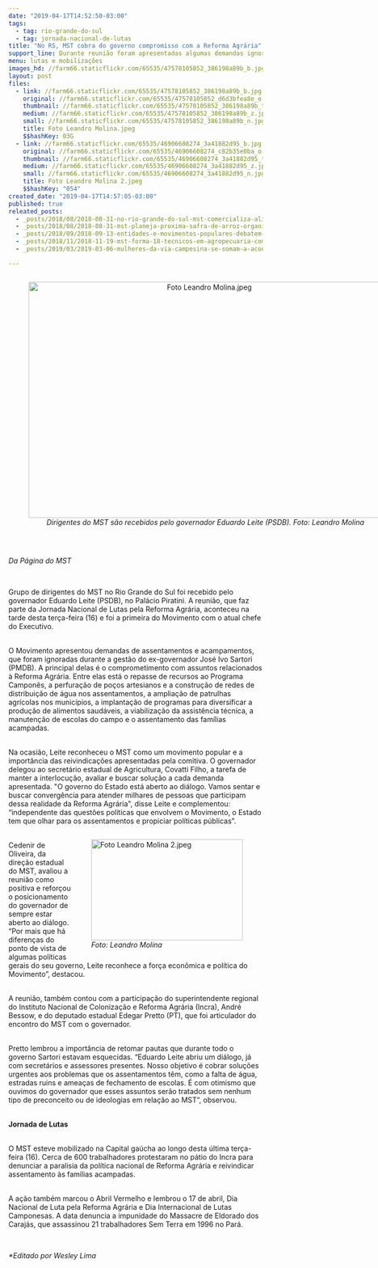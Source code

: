 ```yaml
---
date: "2019-04-17T14:52:50-03:00"
tags:
  - tag: rio-grande-do-sul
  - tag: jornada-nacional-de-lutas
title: "No RS, MST cobra do governo compromisso com a Reforma Agrária"
support_line: Durante reunião foram apresentadas algumas demandas ignoradas na gestão do ex-governador José Ivo Sartori (PMDB)
menu: lutas e mobilizações
images_hd: //farm66.staticflickr.com/65535/47578105852_386198a89b_b.jpg
layout: post
files:
  - link: //farm66.staticflickr.com/65535/47578105852_386198a89b_b.jpg
    original: //farm66.staticflickr.com/65535/47578105852_d6d3bfea8e_o.jpg
    thumbnail: //farm66.staticflickr.com/65535/47578105852_386198a89b_t.jpg
    medium: //farm66.staticflickr.com/65535/47578105852_386198a89b_z.jpg
    small: //farm66.staticflickr.com/65535/47578105852_386198a89b_n.jpg
    title: Foto Leandro Molina.jpeg
    $$hashKey: 03G
  - link: //farm66.staticflickr.com/65535/46906608274_3a41882d95_b.jpg
    original: //farm66.staticflickr.com/65535/46906608274_c82b35e0ba_o.jpg
    thumbnail: //farm66.staticflickr.com/65535/46906608274_3a41882d95_t.jpg
    medium: //farm66.staticflickr.com/65535/46906608274_3a41882d95_z.jpg
    small: //farm66.staticflickr.com/65535/46906608274_3a41882d95_n.jpg
    title: Foto Leandro Molina 2.jpeg
    $$hashKey: "054"
created_date: "2019-04-17T14:57:05-03:00"
published: true
releated_posts:
  - _posts/2018/08/2018-08-31-no-rio-grande-do-sul-mst-comercializa-alimentos-saudaveis-na-expointer.md
  - _posts/2018/08/2018-08-31-mst-planeja-proxima-safra-de-arroz-organico.md
  - _posts/2018/09/2018-09-13-entidades-e-movimentos-populares-debatem-lei-da-grilagem-no-rio-grande-do-sul.md
  - _posts/2018/11/2018-11-19-mst-forma-18-tecnicos-em-agropecuaria-com-habilitacao-em-agroecologia.md
  - _posts/2019/03/2019-03-06-mulheres-da-via-campesina-se-somam-a-acoes-para-marcar-o-8-de-marco-no-rs.md

---
```

<div style="text-align:center">
<figure class="image" style="display:inline-block"><img alt="Foto Leandro Molina.jpeg" height="467" src="//farm66.staticflickr.com/65535/47578105852_386198a89b_b.jpg" width="700" />
<figcaption><em>Dirigentes do MST s&atilde;o recebidos pelo governador Eduardo Leite (PSDB). Foto: Leandro Molina</em></figcaption>
</figure>
</div>

<p>&nbsp;</p>

<p><em>Da P&aacute;gina do MST</em></p>

<p>&nbsp;</p>

<p>Grupo de dirigentes do MST no Rio Grande do Sul foi recebido pelo governador Eduardo Leite (PSDB), no Pal&aacute;cio Piratini. A reuni&atilde;o, que faz parte da Jornada Nacional de Lutas pela Reforma Agr&aacute;ria, aconteceu na tarde desta ter&ccedil;a-feira (16) e foi a primeira do Movimento com o atual chefe do Executivo.</p>

<p><br />
O Movimento apresentou demandas de assentamentos e acampamentos, que foram ignoradas durante a gest&atilde;o do ex-governador Jos&eacute; Ivo Sartori (PMDB). A principal delas &eacute; o comprometimento com assuntos relacionados &agrave; Reforma Agr&aacute;ria. Entre elas est&aacute; o repasse de recursos ao Programa Campon&ecirc;s, a perfura&ccedil;&atilde;o de po&ccedil;os artesianos e a constru&ccedil;&atilde;o de redes de distribui&ccedil;&atilde;o de &aacute;gua nos assentamentos, a amplia&ccedil;&atilde;o de patrulhas agr&iacute;colas nos munic&iacute;pios, a implanta&ccedil;&atilde;o de programas para diversificar a produ&ccedil;&atilde;o de alimentos saud&aacute;veis, a viabiliza&ccedil;&atilde;o da assist&ecirc;ncia t&eacute;cnica, a manuten&ccedil;&atilde;o de escolas do campo e o assentamento das fam&iacute;lias acampadas.</p>

<p><br />
Na ocasi&atilde;o, Leite reconheceu o MST como um movimento popular e a import&acirc;ncia das reivindica&ccedil;&otilde;es apresentadas pela comitiva. O governador delegou ao secret&aacute;rio estadual de Agricultura, Covatti Filho, a tarefa de manter a interlocu&ccedil;&atilde;o, avaliar e buscar solu&ccedil;&atilde;o a cada demanda apresentada. &quot;O governo do Estado est&aacute; aberto ao di&aacute;logo. Vamos sentar e buscar converg&ecirc;ncia para atender milhares de pessoas que participam dessa realidade da Reforma Agr&aacute;ria&quot;, disse Leite e complementou: &ldquo;independente das quest&otilde;es pol&iacute;ticas que envolvem o Movimento, o Estado tem que olhar para os assentamentos e propiciar pol&iacute;ticas p&uacute;blicas&rdquo;.</p>

<figure class="image" style="float:right"><img alt="Foto Leandro Molina 2.jpeg" height="200" src="//farm66.staticflickr.com/65535/46906608274_3a41882d95_b.jpg" width="300" />
<figcaption><em>Foto: Leandro Molina</em></figcaption>
</figure>

<p><br />
Cedenir de Oliveira, da dire&ccedil;&atilde;o estadual do MST, avaliou a reuni&atilde;o como positiva e refor&ccedil;ou o posicionamento do governador de sempre estar aberto ao di&aacute;logo. &ldquo;Por mais que h&aacute; diferen&ccedil;as do ponto de vista de algumas pol&iacute;ticas gerais do seu governo, Leite reconhece a for&ccedil;a econ&ocirc;mica e pol&iacute;tica do Movimento&rdquo;, destacou.</p>

<p><br />
A reuni&atilde;o, tamb&eacute;m contou com a participa&ccedil;&atilde;o do superintendente regional do Instituto Nacional de Coloniza&ccedil;&atilde;o e Reforma Agr&aacute;ria (Incra), Andr&eacute; Bessow, e do deputado estadual Edegar Pretto (PT), que foi articulador do encontro do MST com o governador.&nbsp;</p>

<p><br />
Pretto lembrou a import&acirc;ncia de retomar pautas que durante todo o governo Sartori estavam esquecidas. &ldquo;Eduardo Leite abriu um di&aacute;logo, j&aacute; com secret&aacute;rios e assessores presentes. Nosso objetivo &eacute; cobrar solu&ccedil;&otilde;es urgentes aos problemas que os assentamentos t&ecirc;m, como a falta de &aacute;gua, estradas ruins e amea&ccedil;as de fechamento de escolas. &Eacute; com otimismo que ouvimos do governador que esses assuntos ser&atilde;o tratados sem nenhum tipo de preconceito ou de ideologias em rela&ccedil;&atilde;o ao MST&rdquo;, observou.</p>

<p><br />
<strong>Jornada de Lutas</strong></p>

<p><br />
O MST esteve mobilizado na Capital ga&uacute;cha ao longo desta &uacute;ltima ter&ccedil;a-feira (16). Cerca de 600 trabalhadores protestaram no p&aacute;tio do Incra para denunciar a paralisia da pol&iacute;tica nacional de Reforma Agr&aacute;ria e reivindicar assentamento &agrave;s fam&iacute;lias acampadas.&nbsp;</p>

<p><br />
A a&ccedil;&atilde;o tamb&eacute;m marcou o Abril Vermelho e lembrou o 17 de abril, Dia Nacional de Luta pela Reforma Agr&aacute;ria e Dia Internacional de Lutas Camponesas. A data denuncia a impunidade do Massacre de Eldorado dos Caraj&aacute;s, que assassinou 21 trabalhadores Sem Terra em 1996 no Par&aacute;.</p>

<p>&nbsp;</p>

<p><em>*Editado por Wesley Lima</em></p>
